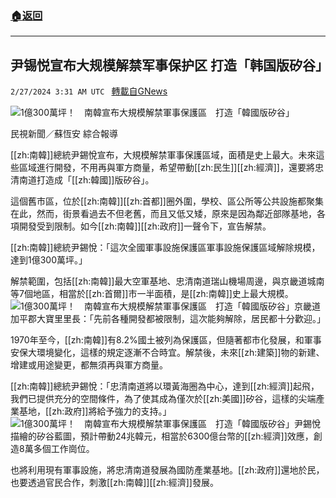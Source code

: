 ###  [:house:返回](README.md)
---


## 尹锡悦宣布大规模解禁军事保护区 打造「韩国版矽谷」
`2/27/2024 3:31 AM UTC ` [轉載自GNews](https://gnews.org/articles/2344293)

![1億300萬坪！　南韓宣布大規模解禁軍事保護區　打造「韓國版矽谷」](https://cdn.ftvnews.com.tw/manasystem/FileData/News/6bb67fa0-743b-4686-a8a4-49fb49ff22ab.jpg "1億300萬坪！　南韓宣布大規模解禁軍事保護區　打造「韓國版矽谷」")

民視新聞／蘇恆安 綜合報導

[[zh:南韓]]總統尹錫悅宣布，大規模解禁軍事保護區域，面積是史上最大。未來這些區域進行開發，不用再與軍方商量，希望帶動[[zh:民生]][[zh:經濟]]，還要將忠清南道打造成「[[zh:韓國]]版矽谷」。

這個舊市區，位於[[zh:南韓]][[zh:首都]]圈外圍，學校、區公所等公共設施都聚集在此，然而，街景看過去不但老舊，而且又低又矮，原來是因為鄰近部隊基地，各項開發受到限制。如今[[zh:南韓]][[zh:政府]]一聲令下，宣告解禁。

[[zh:南韓]]總統尹錫悅：「這次全國軍事設施保護區軍事設施保護區域解除規模，達到1億300萬坪。」

解禁範圍，包括[[zh:南韓]]最大空軍基地、忠清南道瑞山機場周邊，與京畿道城南等7個地區，相當於[[zh:首爾]]市一半面積，是[[zh:南韓]]史上最大規模。![1億300萬坪！　南韓宣布大規模解禁軍事保護區　打造「韓國版矽谷」](https://cdn.ftvnews.com.tw/summernotefiles/News/159fa136-706d-4687-9588-ac0e382f3e55.jpg "1億300萬坪！　南韓宣布大規模解禁軍事保護區　打造「韓國版矽谷」")京畿道加平郡大寶里里長：「先前各種開發都被限制，這次能夠解除，居民都十分歡迎。」

1970年至今，[[zh:南韓]]有8.2%國土被列為保護區，但隨著都市化發展，和軍事安保大環境變化，這樣的規定逐漸不合時宜。解禁後，未來[[zh:建築]]物的新建、增建或用途變更，都無須再與軍方商量。

[[zh:南韓]]總統尹錫悅：「忠清南道將以環黃海圈為中心，達到[[zh:經濟]]起飛，我們已提供充分的空間條件，為了使其成為僅次於[[zh:美國]]矽谷，這樣的尖端產業基地，[[zh:政府]]將給予強力的支持。」![1億300萬坪！　南韓宣布大規模解禁軍事保護區　打造「韓國版矽谷」](https://cdn.ftvnews.com.tw/summernotefiles/News/15bcae45-ed40-467c-a314-5d4cf26a6592.jpg "1億300萬坪！　南韓宣布大規模解禁軍事保護區　打造「韓國版矽谷」")尹錫悅描繪的矽谷藍圖，預計帶動24兆韓元，相當於6300億台幣的[[zh:經濟]]效應，創造8萬多個工作崗位。

也將利用現有軍事設施，將忠清南道發展為國防產業基地。[[zh:政府]]還地於民，也要透過官民合作，刺激[[zh:南韓]][[zh:經濟]]發展。
